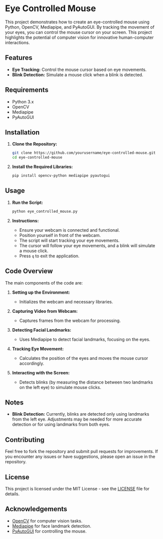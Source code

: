 # Eye Controlled Mouse

This project demonstrates how to create an eye-controlled mouse using Python, OpenCV, Mediapipe, and PyAutoGUI. By tracking the movement of your eyes, you can control the mouse cursor on your screen. This project highlights the potential of computer vision for innovative human-computer interactions.

## Features

- **Eye Tracking:** Control the mouse cursor based on eye movements.
- **Blink Detection:** Simulate a mouse click when a blink is detected.

## Requirements

- Python 3.x
- OpenCV
- Mediapipe
- PyAutoGUI

## Installation

1. **Clone the Repository:**

    ```bash
    git clone https://github.com/yourusername/eye-controlled-mouse.git
    cd eye-controlled-mouse
    ```

2. **Install the Required Libraries:**

    ```bash
    pip install opencv-python mediapipe pyautogui
    ```

## Usage

1. **Run the Script:**

    ```bash
    python eye_controlled_mouse.py
    ```

2. **Instructions:**

    - Ensure your webcam is connected and functional.
    - Position yourself in front of the webcam.
    - The script will start tracking your eye movements.
    - The cursor will follow your eye movements, and a blink will simulate a mouse click.
    - Press `q` to exit the application.

## Code Overview

The main components of the code are:

1. **Setting up the Environment:**
   - Initializes the webcam and necessary libraries.

2. **Capturing Video from Webcam:**
   - Captures frames from the webcam for processing.

3. **Detecting Facial Landmarks:**
   - Uses Mediapipe to detect facial landmarks, focusing on the eyes.

4. **Tracking Eye Movement:**
   - Calculates the position of the eyes and moves the mouse cursor accordingly.

5. **Interacting with the Screen:**
   - Detects blinks (by measuring the distance between two landmarks on the left eye) to simulate mouse clicks.

## Notes

- **Blink Detection:** Currently, blinks are detected only using landmarks from the left eye. Adjustments may be needed for more accurate detection or for using landmarks from both eyes.

## Contributing

Feel free to fork the repository and submit pull requests for improvements. If you encounter any issues or have suggestions, please open an issue in the repository.

## License

This project is licensed under the MIT License - see the [LICENSE](LICENSE) file for details.

## Acknowledgements

- [OpenCV](https://opencv.org/) for computer vision tasks.
- [Mediapipe](https://google.github.io/mediapipe/) for face landmark detection.
- [PyAutoGUI](https://pyautogui.readthedocs.io/en/latest/) for controlling the mouse.

